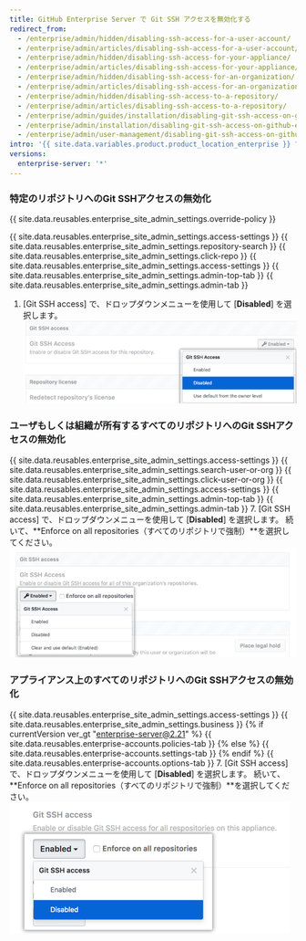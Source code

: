 ```yaml
---
title: GitHub Enterprise Server で Git SSH アクセスを無効化する
redirect_from:
  - /enterprise/admin/hidden/disabling-ssh-access-for-a-user-account/
  - /enterprise/admin/articles/disabling-ssh-access-for-a-user-account/
  - /enterprise/admin/hidden/disabling-ssh-access-for-your-appliance/
  - /enterprise/admin/articles/disabling-ssh-access-for-your-appliance/
  - /enterprise/admin/hidden/disabling-ssh-access-for-an-organization/
  - /enterprise/admin/articles/disabling-ssh-access-for-an-organization/
  - /enterprise/admin/hidden/disabling-ssh-access-to-a-repository/
  - /enterprise/admin/articles/disabling-ssh-access-to-a-repository/
  - /enterprise/admin/guides/installation/disabling-git-ssh-access-on-github-enterprise/
  - /enterprise/admin/installation/disabling-git-ssh-access-on-github-enterprise-server
  - /enterprise/admin/user-management/disabling-git-ssh-access-on-github-enterprise-server
intro: '{{ site.data.variables.product.product_location_enterprise }} で、特定のまたはすべてのリポジトリに対して、人々が Git over SSH を使えないようにすることができます。'
versions:
  enterprise-server: '*'
---
```


### 特定のリポジトリへのGit SSHアクセスの無効化

{{ site.data.reusables.enterprise_site_admin_settings.override-policy }}

{{ site.data.reusables.enterprise_site_admin_settings.access-settings }}
{{ site.data.reusables.enterprise_site_admin_settings.repository-search }}
{{ site.data.reusables.enterprise_site_admin_settings.click-repo }}
{{ site.data.reusables.enterprise_site_admin_settings.access-settings }}
{{ site.data.reusables.enterprise_site_admin_settings.admin-top-tab }}
{{ site.data.reusables.enterprise_site_admin_settings.admin-tab }}
1. [Git SSH access] で、ドロップダウンメニューを使用して [**Disabled**] を選択します。 ![無効化オプションが選択されたGit SSHアクセスドロップダウンメニュー](/assets/images/enterprise/site-admin-settings/git-ssh-access-repository-setting.png)

### ユーザもしくは組織が所有するすべてのリポジトリへのGit SSHアクセスの無効化

{{ site.data.reusables.enterprise_site_admin_settings.access-settings }}
{{ site.data.reusables.enterprise_site_admin_settings.search-user-or-org }}
{{ site.data.reusables.enterprise_site_admin_settings.click-user-or-org }}
{{ site.data.reusables.enterprise_site_admin_settings.access-settings }}
{{ site.data.reusables.enterprise_site_admin_settings.admin-top-tab }}
{{ site.data.reusables.enterprise_site_admin_settings.admin-tab }}
7. [Git SSH access] で、ドロップダウンメニューを使用して [**Disabled**] を選択します。 続いて、**Enforce on all repositories（すべてのリポジトリで強制）**を選択してください。 ![無効化オプションが選択されたGit SSHアクセスドロップダウンメニュー](/assets/images/enterprise/site-admin-settings/git-ssh-access-organization-setting.png)

### アプライアンス上のすべてのリポジトリへのGit SSHアクセスの無効化

{{ site.data.reusables.enterprise_site_admin_settings.access-settings }}
{{ site.data.reusables.enterprise_site_admin_settings.business }}
{% if currentVersion ver_gt "enterprise-server@2.21" %}
{{ site.data.reusables.enterprise-accounts.policies-tab }}
{% else %}
{{ site.data.reusables.enterprise-accounts.settings-tab }}
{% endif %}
{{ site.data.reusables.enterprise-accounts.options-tab }}
7. [Git SSH access] で、ドロップダウンメニューを使用して [**Disabled**] を選択します。 続いて、**Enforce on all repositories（すべてのリポジトリで強制）**を選択してください。 ![無効化オプションが選択されたGit SSHアクセスドロップダウンメニュー](/assets/images/enterprise/site-admin-settings/git-ssh-access-appliance-setting.png)
